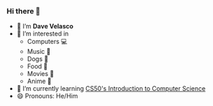 ### Hi there 👋

- 👨 I’m **Dave Velasco**
- 👀 I’m interested in
  - Computers 💻
  - Music 🎵
  - Dogs 🐶
  - Food 🍔
  - Movies 🎥
  - Anime 🗾 
- 🌱 I’m currently learning [CS50's Introduction to Computer Science](https://www.edx.org/course/introduction-computer-science-harvardx-cs50x)
- 😄 Pronouns: He/Him
